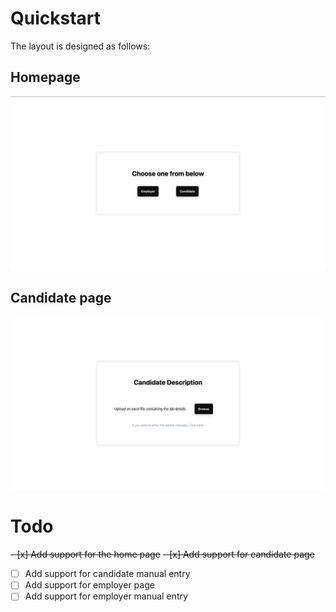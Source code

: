 # Quickstart
The layout is designed as follows:
## Homepage
![Homepage](./src/assets/homepage.png)

## Candidate page
![Candidate page](./src/assets/candidate_page.png)


# Todo
~~- [x] Add support for the home page~~
~~- [x] Add support for candidate page~~
- [ ] Add support for candidate manual entry
- [ ] Add support for employer page
- [ ] Add support for employer manual entry

